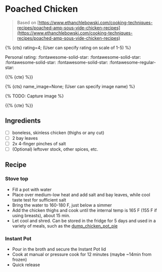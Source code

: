 # Poached Chicken

> Based on [https://www.ethanchlebowski.com/cooking-techniques-recipes/poached-amp-sous-vide-chicken-recipes](https://www.ethanchlebowski.com/cooking-techniques-recipes/poached-amp-sous-vide-chicken-recipes)

{% {cts} rating=4; (User can specify rating on scale of 1-5) %}

Personal rating: :fontawesome-solid-star: :fontawesome-solid-star: :fontawesome-solid-star: :fontawesome-solid-star: :fontawesome-regular-star:

{{% {cte} %}}

{% {cts} name_image=None; (User can specify image name) %}

{% TODO: Capture image %}

{{% {cte} %}}

## Ingredients

- [ ] boneless, skinless chicken (thighs or any cut)
- [ ] 2 bay leaves
- [ ] 2x 4-finger pinches of salt
- [ ] (Optional) leftover stock, other spices, etc.

## Recipe

### Stove top

- Fill a pot with water
- Place over medium-low heat and add salt and bay leaves, while cool taste test for sufficient salt
- Bring the water to 160-180 F, just below a simmer
- Add the chicken thighs and cook until the internal temp is 165 F (155 F if using breasts), about 15 min.
- Let cool and shred. Can be stored in the fridge for 5 days and used in a variety of meals, such as the [dump_chicken_pot_pie](./dump_chicken_pot_pie.md)

### Instant Pot

- Pour in the broth and secure the Instant Pot lid
- Cook at manual or pressure cook for 12 minutes (maybe ~14min from frozen)
- Quick release

